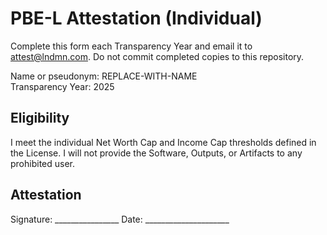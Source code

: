 # PBE-L Attestation (Individual)

Complete this form each Transparency Year and email it to attest@lndmn.com. Do not commit completed copies to this repository.

Name or pseudonym: REPLACE-WITH-NAME  
Transparency Year: 2025

## Eligibility
I meet the individual Net Worth Cap and Income Cap thresholds defined in the License. I will not provide the Software, Outputs, or Artifacts to any prohibited user.

## Attestation
Signature: ________________  Date: _____________________
